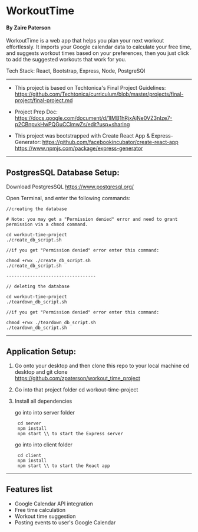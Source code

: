 # WorkoutTime 

#### By Zaire Paterson 

WorkoutTime is a web app that helps you plan your next workout effortlessly. It imports your Google calendar data to calculate your free time, and suggests workout times based on your preferences, then you just click to add the suggested workouts that work for you.

Tech Stack: React, Bootstrap, Express, Node, PostgreSQl

---

* This project is based on Techtonica's Final Project Guidelines:	       	
  https://github.com/Techtonica/curriculum/blob/master/projects/final-project/final-project.md

* Project Prep Doc:
  https://docs.google.com/document/d/1IMB1hRjxAjNe0VZ3nIze7-p2CBnpvkHwPQGuCClmwZs/edit?usp=sharing

* This project was bootstrapped with Create React App & Express-Generator: 
  https://github.com/facebookincubator/create-react-app
  https://www.npmjs.com/package/express-generator


---
## PostgresSQL Database Setup:
Download PostgresSQL https://www.postgresql.org/

Open Terminal, and enter the following commands:

```
//creating the database

# Note: you may get a "Permission denied" error and need to grant permission via a chmod command.

cd workout-time-project
./create_db_script.sh 

//if you get "Permission denied" error enter this command:

chmod +rwx ./create_db_script.sh
./create_db_script.sh

----------------------------------

// deleting the database

cd workout-time-project
./teardown_db_script.sh 

//if you get "Permission denied" error enter this command:

chmod +rwx ./teardown_db_script.sh
./teardown_db_script.sh

```
----
## Application Setup:

1. Go onto your desktop and then clone this repo to your local machine
   cd desktop and git clone https://github.com/zpaterson/workout_time_project

2. Go into that project folder
   cd workout-time-project

3. Install all dependencies

   go into into server folder 
   ```
    cd server 
    npm install 
    npm start \\ to start the Express server
   ```
   go into into client folder 
   ```
    cd client
    npm install 
    npm start \\ to start the React app
   ```   
----
## Features list
* Google Calendar API integration
* Free time calculation 
* Workout time suggestion
* Posting events to user's Google Calendar 
